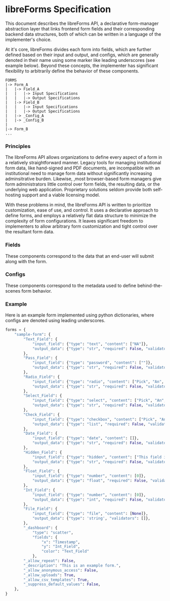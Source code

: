 # libreForms Specification

This document describes the libreForms API, a declarative form-manager abstraction layer that links frontend form fields and their corresponding backend data structures, both of which can be written in a language of the implementer's choice. 

At it's core, libreForms divides each form into fields, which are further defined based on their input and output, and configs, which are generally denoted in their name using some marker like leading underscores (see example below). Beyond these concepts, the implementer has significant flexibility to arbitrarily define the behavior of these components.

```
FORMS
|-> Form_A
|   |-> Field_A
|   |   |-> Input Specifications
|   |   |-> Output Specifications
|   |-> Field_B
|   |   |-> Input Specifications
|   |   |-> Output Specifications
|   |-> _Config_A
|   |-> _Config_B
|
|-> Form_B
...

```

### Principles

The libreForms API allows organizations to define every aspect of a form in a relatively straightforward manner. Legacy tools for managing institutional form data, like hand-signed and PDF documents, are incompatible with an institutional need to manage form data without significantly increasing adminsitrative burden. Likewise, ,most browser-based form managers give form administrators little control over form fields, the resulting data, or the underlying web application. Proprietary solutions seldom provide both self-hosting support and a viable licensing model.

With these problems in mind, the libreForms API is written to prioritize customization, ease of use, and control. It uses a declarative approach to define forms, and employs a relatively flat data structure to minimize the complexity of form configurations. It leaves significant freedom to implementers to allow arbitrary form customization and tight control over the resultant form data.

### Fields

These components correspond to the data that an end-user will submit along with the form.

### Configs

These components correspond to the metadata used to define behind-the-scenes form behavior.

### Example

Here is an example form implemented using python dictionaries, where configs are denoted using leading underscores.

```python
forms = {
    "sample-form": {
        "Text_Field": {
            "input_field": {"type": "text", "content": ["NA"]},
            "output_data": {"type": "str", "required": False, "validators": [lambda p: len(p) >= 6], 'description': "this is a text field"},
        },
        "Pass_Field": {
            "input_field": {"type": "password", "content": [""]},
            "output_data": {"type": "str", "required": False, "validators": [], 'description': "this is a password field"},
        },
        "Radio_Field": {
            "input_field": {"type": "radio", "content": ["Pick", "An", "Option"]},
            "output_data": {"type": "str", "required": False, "validators": [], 'description': "this is a radio field"},
        },
        "Select_Field": {
            "input_field": {"type": "select", "content": ["Pick", "An", "Option"]},
            "output_data": {"type": "str", "required": False, "validators": [], 'description': "this is a select / dropdown field"},
        },
        "Check_Field": {
            "input_field": {"type": "checkbox", "content": ["Pick", "An", "Option"]},
            "output_data": {"type": "list", "required": False, "validators": [], 'description': "this is a checkbox field"},
        },
        "Date_Field": {
            "input_field": {"type": "date", "content": []},
            "output_data": {"type": "str", "required": False, "validators": [], 'description': "this is a date field"},
        },
        "Hidden_Field": {
            "input_field": {"type": "hidden", "content": ["This field is hidden"]},
            "output_data": {"type": "str", "required": False, "validators": [], 'description': "this is a hidden field"},
        },
        "Float_Field": {
            "input_field": {"type": "number", "content": [0]},
            "output_data": {"type": "float", "required": False, "validators": [], 'description': "this is a float field"},
        }, 
        "Int_Field": {
            "input_field": {"type": "number", "content": [0]},
            "output_data": {"type": "int", "required": False, "validators": [], 'description': "this is an int field"},
        }, 
        "File_Field": {
            "input_field": {"type": "file", "content": [None]}, 
            "output_data": {"type": 'string', "validators": []},
        },
        "_dashboard": {                 
            "type": "scatter",           
            "fields": {                  
                "x": "Timestamp", 
                "y": "Int_Field",       
                "color": "Text_Field"
            },
        "_allow_repeat": False, 
        "_description": "This is an example form.", 
        "_allow_anonymous_access": False, 
        "_allow_uploads": True, 
        "_allow_csv_templates": True, 
        "_suppress_default_values": False, 
    },
}
```
